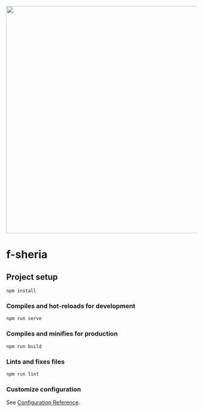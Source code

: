 <p align="center"><img src="https://i1.wp.com/blog.sqreen.com/wp-content/uploads/2018/01/Auth-in-Vue.js@2x.jpg?fit=1472%2C560&ssl=1" width="600"></p>

# f-sheria

## Project setup
```
npm install
```

### Compiles and hot-reloads for development
```
npm run serve
```

### Compiles and minifies for production
```
npm run build
```

### Lints and fixes files
```
npm run lint
```

### Customize configuration
See [Configuration Reference](https://cli.vuejs.org/config/).
